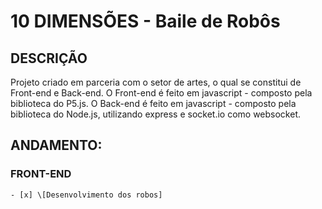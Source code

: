 # 10 DIMENSÕES - Baile de Robôs
## DESCRIÇÃO
Projeto criado em parceria com o setor de artes, o qual se constitui de Front-end e Back-end.
O Front-end é feito em javascript - composto pela biblioteca do P5.js.
O Back-end é feito em javascript - composto pela biblioteca do Node.js, utilizando express e socket.io como websocket.

## ANDAMENTO:
### FRONT-END
    - [x] \[Desenvolvimento dos robos]

